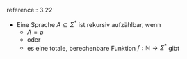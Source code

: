 reference:: 3.22

- Eine Sprache $A\subseteq\Sigma^{\ast}$ ist rekursiv aufzählbar, wenn
	- $A=\varnothing$
	- oder
	- es eine totale, berechenbare Funktion $f:\mathbb{N}\rightarrow\Sigma^{\ast}$ gibt